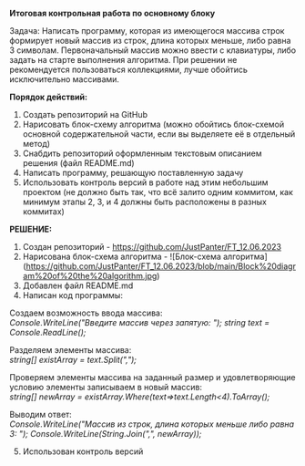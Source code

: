 **Итоговая контрольная работа по основному блоку**

Задача: Написать программу, которая из имеющегося массива строк формирует новый массив из строк, длина которых меньше, либо равна 3 символам. Первоначальный массив можно ввести с клавиатуры, либо задать на старте выполнения алгоритма. При решении не рекомендуется пользоваться коллекциями, лучше обойтись исключительно массивами.

**Порядок действий:**
1. Создать репозиторий на GitHub
2. Нарисовать блок-схему алгоритма (можно обойтись блок-схемой основной содержательной части, если вы выделяете её в отдельный метод)
3. Снабдить репозиторий оформленным текстовым описанием решения (файл README.md)
4. Написать программу, решающую поставленную задачу
5. Использовать контроль версий в работе над этим небольшим проектом (не должно быть так, что всё залито одним коммитом, как минимум этапы 2, 3, и 4 должны быть расположены в разных коммитах)

**РЕШЕНИЕ:**
1. Создан репозиторий - https://github.com/JustPanter/FT_12.06.2023
2. Нарисована блок-схема алгоритма - ![Блок-схема алгоритма] (https://github.com/JustPanter/FT_12.06.2023/blob/main/Block%20diagram%20of%20the%20algorithm.jpg)
3. Добавлен файл README.md
4. Написан код программы:

Создаем возможность ввода массива:\
*Console.WriteLine("Введите массив через запятую: ");*
*string text = Console.ReadLine();*

Разделяем элементы массива:\
*string[] existArray = text.Split(",");*

Проверяем элементы массива на заданный размер и удовлетворяющие
условию элементы записываем в новый массив:\
*string[] newArray = existArray.Where(text=>text.Length<4).ToArray();*

Выводим ответ:\
*Console.WriteLine("Массив из строк, длина которых меньше либо равна 3: ");*
*Console.WriteLine(String.Join(",", newArray));*

5. Использован контроль версий

